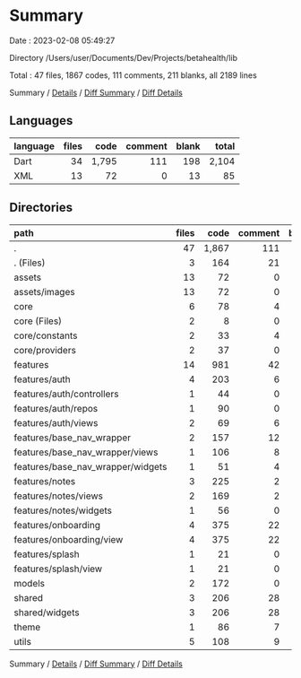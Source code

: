 # Summary

Date : 2023-02-08 05:49:27

Directory /Users/user/Documents/Dev/Projects/betahealth/lib

Total : 47 files,  1867 codes, 111 comments, 211 blanks, all 2189 lines

Summary / [Details](details.md) / [Diff Summary](diff.md) / [Diff Details](diff-details.md)

## Languages
| language | files | code | comment | blank | total |
| :--- | ---: | ---: | ---: | ---: | ---: |
| Dart | 34 | 1,795 | 111 | 198 | 2,104 |
| XML | 13 | 72 | 0 | 13 | 85 |

## Directories
| path | files | code | comment | blank | total |
| :--- | ---: | ---: | ---: | ---: | ---: |
| . | 47 | 1,867 | 111 | 211 | 2,189 |
| . (Files) | 3 | 164 | 21 | 15 | 200 |
| assets | 13 | 72 | 0 | 13 | 85 |
| assets/images | 13 | 72 | 0 | 13 | 85 |
| core | 6 | 78 | 4 | 18 | 100 |
| core (Files) | 2 | 8 | 0 | 3 | 11 |
| core/constants | 2 | 33 | 4 | 7 | 44 |
| core/providers | 2 | 37 | 0 | 8 | 45 |
| features | 14 | 981 | 42 | 85 | 1,108 |
| features/auth | 4 | 203 | 6 | 31 | 240 |
| features/auth/controllers | 1 | 44 | 0 | 10 | 54 |
| features/auth/repos | 1 | 90 | 0 | 15 | 105 |
| features/auth/views | 2 | 69 | 6 | 6 | 81 |
| features/base_nav_wrapper | 2 | 157 | 12 | 21 | 190 |
| features/base_nav_wrapper/views | 1 | 106 | 8 | 15 | 129 |
| features/base_nav_wrapper/widgets | 1 | 51 | 4 | 6 | 61 |
| features/notes | 3 | 225 | 2 | 15 | 242 |
| features/notes/views | 2 | 169 | 2 | 12 | 183 |
| features/notes/widgets | 1 | 56 | 0 | 3 | 59 |
| features/onboarding | 4 | 375 | 22 | 15 | 412 |
| features/onboarding/view | 4 | 375 | 22 | 15 | 412 |
| features/splash | 1 | 21 | 0 | 3 | 24 |
| features/splash/view | 1 | 21 | 0 | 3 | 24 |
| models | 2 | 172 | 0 | 20 | 192 |
| shared | 3 | 206 | 28 | 18 | 252 |
| shared/widgets | 3 | 206 | 28 | 18 | 252 |
| theme | 1 | 86 | 7 | 11 | 104 |
| utils | 5 | 108 | 9 | 31 | 148 |

Summary / [Details](details.md) / [Diff Summary](diff.md) / [Diff Details](diff-details.md)